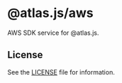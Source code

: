 # @atlas.js/aws

AWS SDK service for @atlas.js.

## License

See the [LICENSE](LICENSE) file for information.
